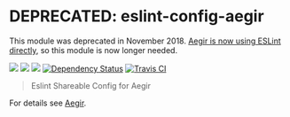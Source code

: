 # DEPRECATED: eslint-config-aegir

This module was deprecated in November 2018. [Aegir is now using ESLint directly](https://github.com/ipfs/aegir/commit/7703051ab40900a67eb43437b3bbb115261e9053), so this module is now longer needed.

[![](https://img.shields.io/badge/made%20by-Protocol%20Labs-blue.svg?style=flat-square)](http://ipn.io) [![](https://img.shields.io/badge/project-IPFS-blue.svg?style=flat-square)](http://ipfs.io/) [![](https://img.shields.io/badge/freenode-%23ipfs-blue.svg?style=flat-square)](http://webchat.freenode.net/?channels=%23ipfs)
[![Dependency Status](https://david-dm.org/ipfs/eslint-config-aegir.svg?style=flat-square)](https://david-dm.org/ipfs/eslint-config-aegir)
[![Travis CI](https://travis-ci.org/ipfs/eslint-config-aegir.svg?branch=master)](https://travis-ci.org/ipfs/eslint-config-aegir)

> Eslint Shareable Config for Aegir

For details see [Aegir](https://github.com/ipfs/aegir).
